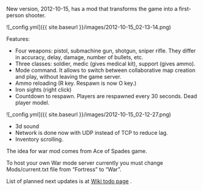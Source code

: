 New version, 2012-10-15, has a mod that transforms the game into a first-person shooter.

![_config.yml]({{ site.baseurl }}/images/2012-10-15_02-13-14.png)

Features:
* Four weapons: pistol, submachine gun, shotgun, sniper rifle. They differ in accuracy, delay, damage, number of bullets, etc.
* Three classes: soldier, medic (gives medical kit), support (gives ammo).
* Mode command. It allows to switch between collaborative map creation and play, without leaving the game server.
* Ammo reloading (R key. Respawn is now O key.)
* Iron sights (right click)
* Countdown to respawn. Players are respawned every 30 seconds. Dead player model.

![_config.yml]({{ site.baseurl }}/images/2012-10-15_02-12-27.png)

* 3d sound
* Network is done now with UDP instead of TCP to reduce lag.
* Inventory scrolling.

The idea for war mod comes from Ace of Spades game.

To host your own War mode server currently you must change Mods/current.txt file from “Fortress” to “War”.

List of planned next updates is at [Wiki todo page](http://manicdigger.sourceforge.net/wiki/index.php/Todo#War_Mod) .
